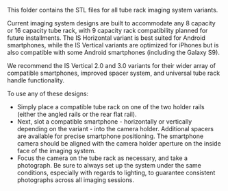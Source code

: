 This folder contains the STL files for all tube rack imaging system variants.

Current imaging system designs are built to accommodate any 8 capacity or 16 capacity tube rack, with 9 capacity rack compatibility planned for future installments. The IS Horizontal variant is best suited for Android smartphones, while the IS Vertical variants are optimized for iPhones but is also compatible with some Android smartphones (including the Galaxy S9).

We recommend the IS Vertical 2.0 and 3.0 variants for their wider array of compatible smartphones, improved spacer system, and universal tube rack handle functionality.

To use any of these designs:
- Simply place a compatible tube rack on one of the two holder rails (either the angled rails or the rear flat rail).
- Next, slot a compatible smartphone - horizontally or vertically depending on the variant - into the camera holder. Additional spacers are available for precise smartphone positioning. The smartphone camera should be aligned with the camera holder aperture on the inside face of the imaging system.
- Focus the camera on the tube rack as necessary, and take a photograph. Be sure to always set up the system under the same conditions, especially with regards to lighting, to guarantee consistent photographs across all imaging sessions.
